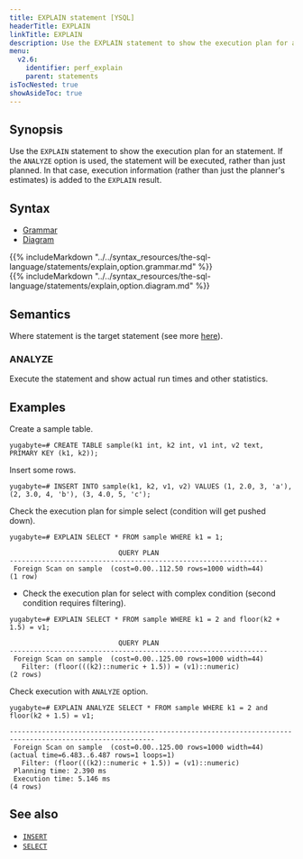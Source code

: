```yaml
---
title: EXPLAIN statement [YSQL]
headerTitle: EXPLAIN
linkTitle: EXPLAIN
description: Use the EXPLAIN statement to show the execution plan for an statement. If the ANALYZE option is used, the statement will be executed, rather than just planned.
menu:
  v2.6:
    identifier: perf_explain
    parent: statements
isTocNested: true
showAsideToc: true
---
```


## Synopsis

Use the `EXPLAIN` statement to show the execution plan for an statement. If the `ANALYZE` option is used, the statement will be executed, rather than just planned. In that case, execution information (rather than just the planner's estimates) is added to the `EXPLAIN` result.

## Syntax

<ul class="nav nav-tabs nav-tabs-yb">
  <li >
    <a href="#grammar" class="nav-link active" id="grammar-tab" data-toggle="tab" role="tab" aria-controls="grammar" aria-selected="true">
      <i class="fas fa-file-alt" aria-hidden="true"></i>
      Grammar
    </a>
  </li>
  <li>
    <a href="#diagram" class="nav-link" id="diagram-tab" data-toggle="tab" role="tab" aria-controls="diagram" aria-selected="false">
      <i class="fas fa-project-diagram" aria-hidden="true"></i>
      Diagram
    </a>
  </li>
</ul>

<div class="tab-content">
  <div id="grammar" class="tab-pane fade show active" role="tabpanel" aria-labelledby="grammar-tab">
    {{% includeMarkdown "../../syntax_resources/the-sql-language/statements/explain,option.grammar.md" %}}
  </div>
  <div id="diagram" class="tab-pane fade" role="tabpanel" aria-labelledby="diagram-tab">
    {{% includeMarkdown "../../syntax_resources/the-sql-language/statements/explain,option.diagram.md" %}}
  </div>
</div>

## Semantics

Where statement is the target statement (see more [here](../dml_select)).

### ANALYZE

Execute the statement and show actual run times and other statistics.

## Examples

Create a sample table.

```plpgsql
yugabyte=# CREATE TABLE sample(k1 int, k2 int, v1 int, v2 text, PRIMARY KEY (k1, k2));
```

Insert some rows.

```plpgsql
yugabyte=# INSERT INTO sample(k1, k2, v1, v2) VALUES (1, 2.0, 3, 'a'), (2, 3.0, 4, 'b'), (3, 4.0, 5, 'c');
```

Check the execution plan for simple select (condition will get pushed down).

```plpgsql
yugabyte=# EXPLAIN SELECT * FROM sample WHERE k1 = 1;
```

```
                           QUERY PLAN
----------------------------------------------------------------
 Foreign Scan on sample  (cost=0.00..112.50 rows=1000 width=44)
(1 row)
```

- Check the execution plan for select with complex condition (second condition requires filtering).

```plpgsql
yugabyte=# EXPLAIN SELECT * FROM sample WHERE k1 = 2 and floor(k2 + 1.5) = v1;
```

```
                           QUERY PLAN
----------------------------------------------------------------
 Foreign Scan on sample  (cost=0.00..125.00 rows=1000 width=44)
   Filter: (floor(((k2)::numeric + 1.5)) = (v1)::numeric)
(2 rows)
```

Check execution with `ANALYZE` option.

```plpgsql
yugabyte=# EXPLAIN ANALYZE SELECT * FROM sample WHERE k1 = 2 and floor(k2 + 1.5) = v1;
```

```
----------------------------------------------------------------------------------------------------------
 Foreign Scan on sample  (cost=0.00..125.00 rows=1000 width=44) (actual time=6.483..6.487 rows=1 loops=1)
   Filter: (floor(((k2)::numeric + 1.5)) = (v1)::numeric)
 Planning time: 2.390 ms
 Execution time: 5.146 ms
(4 rows)
```

## See also

- [`INSERT`](../dml_insert)
- [`SELECT`](../dml_select)
